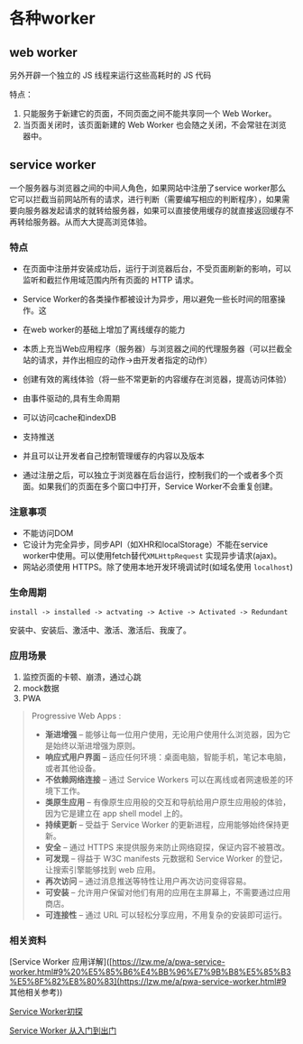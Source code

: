 # 各种worker

## web worker

另外开辟一个独立的 JS 线程来运行这些高耗时的 JS 代码

特点：

1. 只能服务于新建它的页面，不同页面之间不能共享同一个 Web Worker。
2. 当页面关闭时，该页面新建的 Web Worker 也会随之关闭，不会常驻在浏览器中。

## service worker

一个服务器与浏览器之间的中间人角色，如果网站中注册了service worker那么它可以拦截当前网站所有的请求，进行判断（需要编写相应的判断程序），如果需要向服务器发起请求的就转给服务器，如果可以直接使用缓存的就直接返回缓存不再转给服务器。从而大大提高浏览体验。

### 特点
- 在页面中注册并安装成功后，运行于浏览器后台，不受页面刷新的影响，可以监听和截拦作用域范围内所有页面的 HTTP 请求。

- Service Worker的各类操作都被设计为异步，用以避免一些长时间的阻塞操作。这

- 在web worker的基础上增加了离线缓存的能力
- 本质上充当Web应用程序（服务器）与浏览器之间的代理服务器（可以拦截全站的请求，并作出相应的动作->由开发者指定的动作）
- 创建有效的离线体验（将一些不常更新的内容缓存在浏览器，提高访问体验）
- 由事件驱动的,具有生命周期
- 可以访问cache和indexDB
- 支持推送
- 并且可以让开发者自己控制管理缓存的内容以及版本
- 通过注册之后，可以独立于浏览器在后台运行，控制我们的一个或者多个页面。如果我们的页面在多个窗口中打开，Service Worker不会重复创建。

### 注意事项

- 不能访问DOM
- 它设计为完全异步，同步API（如XHR和localStorage）不能在service worker中使用。可以使用fetch替代`XMLHttpRequest` 实现异步请求(ajax)。
- 网站必须使用 HTTPS。除了使用本地开发环境调试时(如域名使用 `localhost`)

### 生命周期

```
install -> installed -> actvating -> Active -> Activated -> Redundant
```

安装中、安装后、激活中、激活、激活后、我废了。

### 应用场景

1. 监控页面的卡顿、崩溃，通过心跳
2. mock数据
3. PWA

>Progressive Web Apps :
>
>- **渐进增强** – 能够让每一位用户使用，无论用户使用什么浏览器，因为它是始终以渐进增强为原则。
>- **响应式用户界面** – 适应任何环境：桌面电脑，智能手机，笔记本电脑，或者其他设备。
>- **不依赖网络连接** – 通过 Service Workers 可以在离线或者网速极差的环境下工作。
>- **类原生应用** – 有像原生应用般的交互和导航给用户原生应用般的体验，因为它是建立在 app shell model 上的。
>- **持续更新** – 受益于 Service Worker 的更新进程，应用能够始终保持更新。
>- **安全** – 通过 HTTPS 来提供服务来防止网络窥探，保证内容不被篡改。
>- **可发现** – 得益于 W3C manifests 元数据和 Service Worker 的登记，让搜索引擎能够找到 web 应用。
>- **再次访问** – 通过消息推送等特性让用户再次访问变得容易。
>- **可安装** – 允许用户保留对他们有用的应用在主屏幕上，不需要通过应用商店。
>- **可连接性** – 通过 URL 可以轻松分享应用，不用复杂的安装即可运行。



### 相关资料

[Service Worker 应用详解]([https://lzw.me/a/pwa-service-worker.html#9%20%E5%85%B6%E4%BB%96%E7%9B%B8%E5%85%B3%E5%8F%82%E8%80%83](https://lzw.me/a/pwa-service-worker.html#9 其他相关参考))

[Service Worker初探](https://juejin.im/post/6844903972759666701)

[Service Worker 从入门到出门](https://juejin.im/post/6844903887296528398)